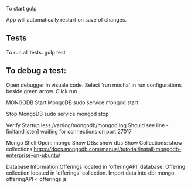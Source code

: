 To start
gulp

App will automatically restart on save of changes.

<h2>Tests</h2>
To run all tests:
gulp test

<h2>To debug a test:</h2>
Open debugger in visuale code.
Select 'run mocha' in run configurations beside green arrow.
Click run

MONGODB
Start MongoDB
sudo service mongod start

Stop MongoDB
sudo service mongod stop

Verify Startup
less /var/log/mongodb/mongod.log
Should see line - [initandlisten] waiting for connections on port 27017

Mongo Shell
Open: mongo
Show DBs: show dbs
Show Collections: show collections
https://docs.mongodb.com/manual/tutorial/install-mongodb-enterprise-on-ubuntu/

Database Information
Offerings located in 'offeringAPI' database.
Offering collection located in 'offerings' collection.
Import data into db: mongo offeringAPI < offerings.js